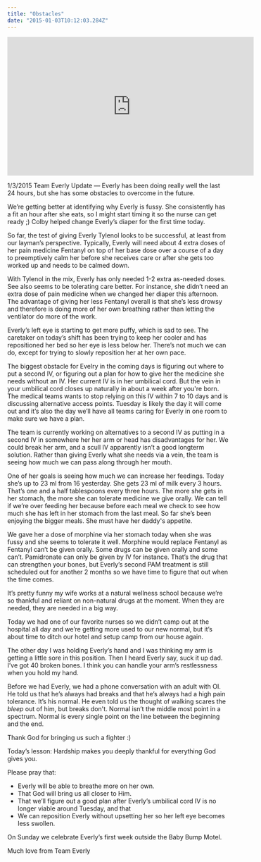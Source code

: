 ```yaml
---
title: "Obstacles"
date: "2015-01-03T10:12:03.284Z"
---
```


<iframe width="560" height="315" src="https://www.youtube.com/embed/w0FaYn29qLs" frameborder="0" allow="accelerometer; autoplay; encrypted-media; gyroscope; picture-in-picture" allowfullscreen></iframe>

1/3/2015 Team Everly Update — Everly has been doing really well the last 24 hours, but she has some obstacles to overcome in the future.

We’re getting better at identifying why Everly is fussy. She consistently has a fit an hour after she eats, so I might start timing it so the nurse can get ready ;) Colby helped change Everly’s diaper for the first time today.

So far, the test of giving Everly Tylenol looks to be successful, at least from our layman’s perspective. Typically, Everly will need about 4 extra doses of her pain medicine Fentanyl on top of her base dose over a course of a day to preemptively calm her before she receives care or after she gets too worked up and needs to be calmed down.

With Tylenol in the mix, Everly has only needed 1-2 extra as-needed doses. See also seems to be tolerating care better. For instance, she didn’t need an extra dose of pain medicine when we changed her diaper this afternoon. The advantage of giving her less Fentanyl overall is that she’s less drowsy and therefore is doing more of her own breathing rather than letting the ventilator do more of the work.

Everly’s left eye is starting to get more puffy, which is sad to see. The caretaker on today’s shift has been trying to keep her cooler and has repositioned her bed so her eye is less below her. There’s not much we can do, except for trying to slowly reposition her at her own pace.

The biggest obstacle for Evelry in the coming days is figuring out where to put a second IV, or figuring out a plan for how to give her the medicine she needs without an IV. Her current IV is in her umbilical cord. But the vein in your umbilical cord closes up naturally in about a week after you're born. The medical teams wants to stop relying on this IV within 7 to 10 days and is discussing alternative access points. Tuesday is likely the day it will come out and it’s also the day we’ll have all teams caring for Everly in one room to make sure we have a plan.

The team is currently working on alternatives to a second IV as putting in a second IV in somewhere her her arm or head has disadvantages for her. We could break her arm, and a scull IV apparently isn’t a good longterm solution. Rather than giving Everly what she needs via a vein, the team is seeing how much we can pass along through her mouth.

One of her goals is seeing how much we can increase her feedings. Today she’s up to 23 ml from 16 yesterday. She gets 23 ml of milk every 3 hours. That’s one and a half tablespoons every three hours. The more she gets in her stomach, the more she can tolerate medicine we give orally. We can tell if we’re over feeding her because before each meal we check to see how much she has left in her stomach from the last meal. So far she’s been enjoying the bigger meals. She must have her daddy's appetite.

We gave her a dose of morphine via her stomach today when she was fussy and she seems to tolerate it well. Morphine would replace Fentanyl as Fentanyl can’t be given orally. Some drugs can be given orally and some can’t. Pamidronate can only be given by IV for instance. That’s the drug that can strengthen your bones, but Everly’s second PAM treatment is still scheduled out for another 2 months so we have time to figure that out when the time comes.

It’s pretty funny my wife works at a natural wellness school because we’re so thankful and reliant on non-natural drugs at the moment. When they are needed, they are needed in a big way.

Today we had one of our favorite nurses so we didn’t camp out at the hospital all day and we’re getting more used to our new normal, but it’s about time to ditch our hotel and setup camp from our house again.

The other day I was holding Everly’s hand and I was thinking my arm is getting a little sore in this position. Then I heard Everly say, suck it up dad. I’ve got 40 broken bones. I think you can handle your arm’s restlessness when you hold my hand.

Before we had Everly, we had a phone conversation with an adult with OI. He told us that he’s always had breaks and that he’s always had a high pain tolerance. It’s his normal. He even told us the thought of walking scares the *bleep* out of him, but breaks don't. Normal isn’t the middle most point in a spectrum. Normal is every single point on the line between the beginning and the end.

Thank God for bringing us such a fighter :)

Today’s lesson: Hardship makes you deeply thankful for everything God gives you.

Please pray that:

- Everly will be able to breathe more on her own.
- That God will bring us all closer to Him.
- That we’ll figure out a good plan after Everly’s umbilical cord IV is no longer viable around Tuesday, and that
- We can reposition Everly without upsetting her so her left eye becomes less swollen.

On Sunday we celebrate Everly’s first week outside the Baby Bump Motel.

Much love from Team Everly